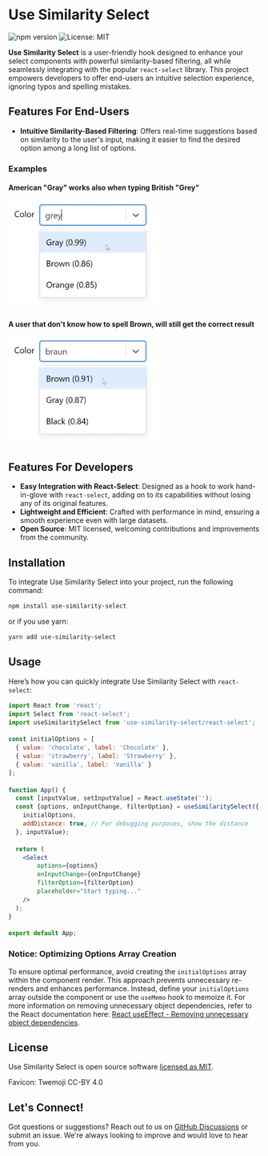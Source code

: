 # Use Similarity Select 

![npm version](https://img.shields.io/npm/v/use-similarity-select.svg) ![License: MIT](https://img.shields.io/badge/License-MIT-green.svg)

**Use Similarity Select** is a user-friendly hook designed to enhance your select components with powerful similarity-based filtering, all while seamlessly integrating with the popular `react-select` library. 
This project empowers developers to offer end-users an intuitive selection experience, ignoring typos and spelling mistakes.

## Features For End-Users

- **Intuitive Similarity-Based Filtering**: Offers real-time suggestions based on similarity to the user's input, making it easier to find the desired option among a long list of options.

### Examples

#### American "Gray" works also when typing British "Grey"
<img src="/assets/grey.webp" alt="Grey will find Gray" width="300" height="auto">

#### A user that don't know how to spell Brown, will still get the correct result
<img src="./assets/braun.webp" alt="Braun will find brown" width="300" height="auto">

## Features For Developers
- **Easy Integration with React-Select**: Designed as a hook to work hand-in-glove with `react-select`, adding on to its capabilities without losing any of its original features.
- **Lightweight and Efficient**: Crafted with performance in mind, ensuring a smooth experience even with large datasets.
- **Open Source**: MIT licensed, welcoming contributions and improvements from the community.

## Installation

To integrate Use Similarity Select into your project, run the following command:

```bash
npm install use-similarity-select
```

or if you use yarn:

```bash
yarn add use-similarity-select
```

## Usage

Here’s how you can quickly integrate Use Similarity Select with `react-select`:

```jsx
import React from 'react';
import Select from 'react-select';
import useSimilaritySelect from 'use-similarity-select/react-select';

const initialOptions = [
  { value: 'chocolate', label: 'Chocolate' },
  { value: 'strawberry', label: 'Strawberry' },
  { value: 'vanilla', label: 'Vanilla' }
];

function App() {
  const [inputValue, setInputValue] = React.useState('');
  const {options, onInputChange, filterOption} = useSimilaritySelect({
    initialOptions,
    addDistance: true, // For debugging purposes, show the distance
  }, inputValue);

  return (
    <Select
        options={options}
        onInputChange={onInputChange}
        filterOption={filterOption}
        placeholder="Start typing..."
    />
  );
}

export default App;
```

### Notice: Optimizing Options Array Creation

To ensure optimal performance, avoid creating the `initialOptions` array within the component render. This approach prevents unnecessary re-renders and enhances performance. Instead, define your `initialOptions` array outside the component or use the `useMemo` hook to memoize it. For more information on removing unnecessary object dependencies, refer to the React documentation here: [React useEffect - Removing unnecessary object dependencies](https://react.dev/reference/react/useEffect#:~:text=the%20count%20changes.-,Removing%20unnecessary%20object%20dependencies,-If%20your%20Effect).


## License

Use Similarity Select is open source software [licensed as MIT](https://github.com/matipojo/use-similarity-select/blob/main/LICENSE).

Favicon: Twemoji CC-BY 4.0


## Let's Connect!

Got questions or suggestions? Reach out to us on [GitHub Discussions](https://github.com/matipojo/use-similarity-select/discussions) or submit an issue. We're always looking to improve and would love to hear from you.
